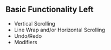 ## Basic Functionality Left
- Vertical Scrolling
- Line Wrap and/or Horizontal Scrolling
- Undo/Redo
- Modifiers


